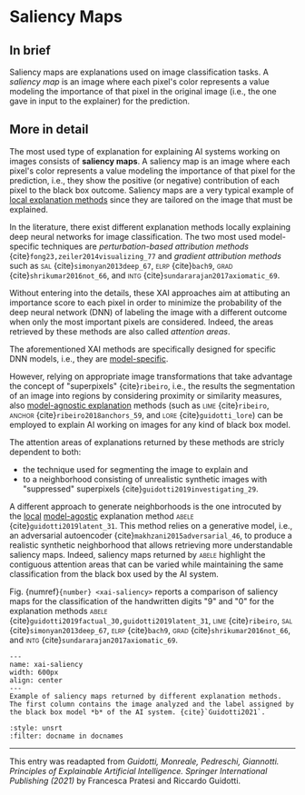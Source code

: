 # Saliency Maps

## In brief

Saliency maps are explanations used on image classification tasks. A *saliency map* is an image where each pixel's color represents a value modeling the importance of that pixel in the original image (i.e., the one gave in input to the explainer) for the prediction.

## More in detail

The most used type of explanation for explaining AI systems working on images consists of **saliency maps**. A saliency map is an image where each pixel's color represents a value modeling the importance of that pixel for the prediction, i.e., they show the positive (or negative) contribution of each pixel to the black box
outcome. Saliency maps are a very typical example of [local explanation methods](./global_local.md) since they are tailored on the image that must be explained. 

In the literature, there exist different explanation methods locally explaining deep neural networks for image classification. The two most used model-specific techniques are *perturbation-based attribution methods* {cite}`fong23,zeiler2014visualizing_77` and
*gradient attribution methods* such as <span style="font-variant:small-caps;">sal</span> {cite}`simonyan2013deep_67`, <span style="font-variant:small-caps;">elrp</span> {cite}`bach9`, <span style="font-variant:small-caps;">grad</span> {cite}`shrikumar2016not_66`, and <span style="font-variant:small-caps;">intg</span> {cite}`sundararajan2017axiomatic_69`. 

Without entering into the details, these XAI approaches aim at attibuting an importance score to each pixel in order to minimize the probability of the deep neural network (DNN) of labeling the image with a different outcome when only the most important pixels are considered. Indeed, the areas retrieved by these methods are also called *attention areas*.

The aforementioned XAI methods are specifically designed for specific DNN models, i.e., they are [model-specific](./model_specific.md). 

However, relying on appropriate image transformations that take advantage the concept of "superpixels" {cite}`ribeiro`, i.e., the results the segmentation of an image into regions by considering proximity or similarity measures, also [model-agnostic explanation](./model_spedific.md) methods (such as <span style="font-variant:small-caps;">lime</span> {cite}`ribeiro`, <span style="font-variant:small-caps;">anchor</span> {cite}`ribeiro2018anchors_59`, and <span style="font-variant:small-caps;">lore</span> {cite}`guidotti_lore`) can be employed to explain AI working on images for any kind of black box model. 

The attention areas of explanations returned by these methods are stricly dependent to both:
- the technique used for segmenting the image to explain and
- to a neighborhood consisting of unrealistic synthetic images with "suppressed"
superpixels {cite}`guidotti2019investigating_29`.

A different approach to generate neighborhoods is the one introcuted by the [local](./global_local.md) [model-agostic](./model_specific.md) explanation method
<span style="font-variant:small-caps;">abele</span> {cite}`guidotti2019latent_31`. This method relies on a generative model, i.e., an adversarial autoencoder {cite}`makhzani2015adversarial_46`, to produce a realistic synthetic neighborhood that allows retrieving more understandable saliency maps. 
Indeed, saliency maps returned by <span style="font-variant:small-caps;">abele</span> highlight the contiguous attention
areas that can be varied while maintaining the same classification from the black
box used by the AI system. 

Fig. {numref}`{number} <xai-saliency>` reports a comparison of saliency maps for
the classification of the handwritten digits "9" and "0" for the explanation methods
<span style="font-variant:small-caps;">abele</span> {cite}`guidotti2019factual_30,guidotti2019latent_31`, <span style="font-variant:small-caps;">lime</span> {cite}`ribeiro`, <span style="font-variant:small-caps;">sal</span> {cite}`simonyan2013deep_67`, <span style="font-variant:small-caps;">elrp</span> {cite}`bach9`, <span style="font-variant:small-caps;">grad</span> {cite}`shrikumar2016not_66`, and <span style="font-variant:small-caps;">intg</span> {cite}`sundararajan2017axiomatic_69`.

```{figure} ./saliency.png
---
name: xai-saliency
width: 600px
align: center
---
Example of saliency maps returned by different explanation methods. The first column contains the image analyzed and the label assigned by the black box model *b* of the AI system. {cite}`Guidotti2021`.
```

```{bibliography}
:style: unsrt
:filter: docname in docnames
```

---
 
 
This entry was readapted from *Guidotti, Monreale, Pedreschi, Giannotti. Principles of Explainable Artificial Intelligence. Springer International Publishing (2021)* by Francesca Pratesi and Riccardo Guidotti.
